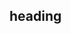 <!-- SYNTAX TEST "Packages/Markdown/Markdown.sublime-syntax" -->

<!-- Heading punctuation matching has been implemented using branching -->

heading
---
<!-- <- - punctuation.definition.heading -->
